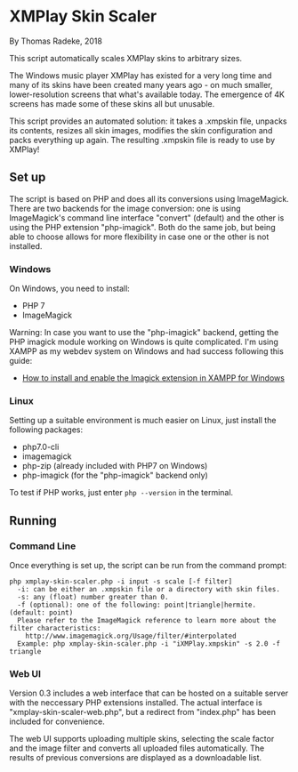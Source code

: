 # XMPlay Skin Scaler

By Thomas Radeke, 2018

This script automatically scales XMPlay skins to arbitrary sizes.

The Windows music player XMPlay has existed for a very long time and many of its skins have been created many years ago - on much smaller, lower-resolution screens that what's available today. The emergence of 4K screens has made some of these skins all but unusable.

This script provides an automated solution: it takes a .xmpskin file, unpacks its contents, resizes all skin images, modifies the skin configuration and packs everything up again. The resulting .xmpskin file is ready to use by XMPlay!

## Set up
The script is based on PHP and does all its conversions using ImageMagick.
There are two backends for the image conversion: one is using ImageMagick's command line interface "convert" (default) and the other is using the PHP extension "php-imagick". Both do the same job, but being able to choose allows for more flexibility in case one or the other is not installed.
### Windows
On Windows, you need to install:
- PHP 7
- ImageMagick

Warning: In case you want to use the "php-imagick" backend, getting the PHP imagick module working on Windows is quite complicated. I'm using XAMPP as my webdev system on Windows and had success following this guide:
- [How to install and enable the Imagick extension in XAMPP for Windows](https://ourcodeworld.com/articles/read/349/how-to-install-and-enable-the-imagick-extension-in-xampp-for-windows) 

### Linux
Setting up a suitable environment is much easier on Linux, just install the following packages:
- php7.0-cli
- imagemagick
- php-zip (already included with PHP7 on Windows)
- php-imagick (for the "php-imagick" backend only)

To test if PHP works, just enter `php --version` in the terminal.

## Running

### Command Line

Once everything is set up, the script can be run from the command prompt:
```
php xmplay-skin-scaler.php -i input -s scale [-f filter]
  -i: can be either an .xmpskin file or a directory with skin files.
  -s: any (float) number greater than 0.
  -f (optional): one of the following: point|triangle|hermite. (default: point)
  Please refer to the ImageMagick reference to learn more about the filter characteristics:
    http://www.imagemagick.org/Usage/filter/#interpolated
  Example: php xmplay-skin-scaler.php -i "iXMPlay.xmpskin" -s 2.0 -f triangle
```

### Web UI

Version 0.3 includes a web interface that can be hosted on a suitable server with the neccessary PHP extensions installed. The actual interface is "xmplay-skin-scaler-web.php", but a redirect from "index.php" has been included for convenience.

The web UI supports uploading multiple skins, selecting the scale factor and the image filter and converts all uploaded files automatically. The results of previous conversions are displayed as a downloadable list.